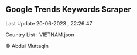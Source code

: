 

## Google Trends Keywords Scraper 
 
Last Update 20-06-2023 , 22:26:47

Country List :
VIETNAM.json



© Abdul Muttaqin 

